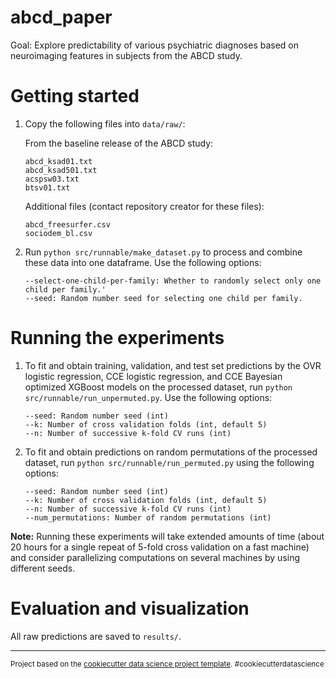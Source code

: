abcd_paper
==============================

Goal: Explore predictability of various psychiatric diagnoses based on neuroimaging features in subjects from the ABCD study.

Getting started
===============

1. Copy the following files into ``data/raw/``:

   From the baseline release of the ABCD study:
   ```
   abcd_ksad01.txt
   abcd_ksad501.txt
   acspsw03.txt
   btsv01.txt
   ```
   Additional files (contact repository creator for these files):
   ```
   abcd_freesurfer.csv
   sociodem_bl.csv
   ```

2. Run ``python src/runnable/make_dataset.py`` to process and combine these data into one dataframe. Use the following options:
   ```
   --select-one-child-per-family: Whether to randomly select only one child per family.'
   --seed: Random number seed for selecting one child per family.
   ```

Running the experiments
=======================

1. To fit and obtain training, validation, and test set predictions by the OVR logistic regression, CCE logistic regression, and CCE Bayesian optimized XGBoost models on the processed dataset, run ``python src/runnable/run_unpermuted.py``. Use the following options:
    ```
    --seed: Random number seed (int)
    --k: Number of cross validation folds (int, default 5)
    --n: Number of successive k-fold CV runs (int)
    ```
2. To fit and obtain predictions on random permutations of the processed dataset, run ``python src/runnable/run_permuted.py`` using the following options:
   ```
   --seed: Random number seed (int)
   --k: Number of cross validation folds (int, default 5)
   --n: Number of successive k-fold CV runs (int)
   --num_permutations: Number of random permutations (int)
   ```
**Note:** Running these experiments will take extended amounts of time (about 20 hours for a single repeat of 5-fold cross validation on a fast machine) and consider parallelizing computations on several machines by using different seeds.

Evaluation and visualization
============================

All raw predictions are saved to ``results/``.

---

<p><small>Project based on the <a target="_blank" href="https://drivendata.github.io/cookiecutter-data-science/">cookiecutter data science project template</a>. #cookiecutterdatascience</small></p>
